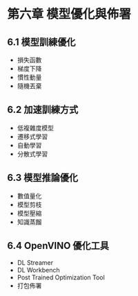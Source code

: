 #  第六章 模型優化與佈署
## 6.1 模型訓練優化
* 損失函數
* 梯度下降
* 慣性動量
* 隨機丟棄
## 6.2 加速訓練方式
* 低複雜度模型
* 遷移式學習
* 自動學習
* 分散式學習
## 6.3 模型推論優化
* 數值量化
* 模型剪枝
* 模型壓縮
* 知識蒸餾
## 6.4 OpenVINO 優化工具
* DL Streamer
* DL Workbench
* Post Trained Optimization Tool
* 打包佈署
